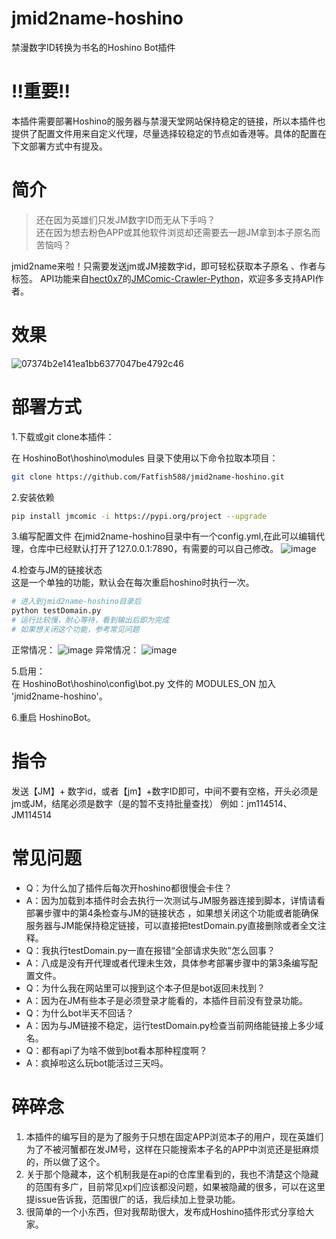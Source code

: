 
# jmid2name-hoshino
 禁漫数字ID转换为书名的Hoshino Bot插件

#  ‼️重要‼️
本插件需要部署Hoshino的服务器与禁漫天堂网站保持稳定的链接，所以本插件也提供了配置文件用来自定义代理，尽量选择较稳定的节点如香港等。具体的配置在下文部署方式中有提及。
# 简介

> 还在因为英雄们只发JM数字ID而无从下手吗？  
> 还在因为想去粉色APP或其他软件浏览却还需要去一趟JM拿到本子原名而苦恼吗？

jmid2name来啦！只需要发送jm或JM接数字id，即可轻松获取本子原名 、作者与标签。
API功能来自[hect0x7](https://github.com/hect0x7)的[JMComic-Crawler-Python](https://github.com/hect0x7/JMComic-Crawler-Python)，欢迎多多支持API作者。

#  效果
![07374b2e141ea1bb6377047be4792c46](https://github.com/Fatfish588/jmid2name-hoshino/assets/59791439/d48250d2-5b04-43fd-9154-6c9432bdc1d4)


#  部署方式

1.下载或git clone本插件：    

在 HoshinoBot\hoshino\modules 目录下使用以下命令拉取本项目：    

```bash
git clone https://github.com/Fatfish588/jmid2name-hoshino.git
```

2.安装依赖  

```bash
pip install jmcomic -i https://pypi.org/project --upgrade
```
3.编写配置文件
在jmid2name-hoshino目录中有一个config.yml,在此可以编辑代理，仓库中已经默认打开了127.0.0.1:7890，有需要的可以自己修改。
![image](https://github.com/Fatfish588/jmid2name-hoshino/assets/59791439/c650ffc8-b916-449b-a266-acad1ec38cc0)



4.检查与JM的链接状态  
这是一个单独的功能，默认会在每次重启hoshino时执行一次。
```bash
# 进入到jmid2name-hoshino目录后
python testDomain.py 
# 运行比较慢，耐心等待，看到输出后即为完成
# 如果想关闭这个功能，参考常见问题
```
正常情况：
![image](https://github.com/Fatfish588/jmid2name-hoshino/assets/59791439/3a7a808a-cf73-4b81-92d9-db01c6b4b542)
异常情况：
![image](https://github.com/Fatfish588/jmid2name-hoshino/assets/59791439/2dc1d2d7-3b2f-4e04-80d6-ff95dfa7e2fc)

5.启用：    
在 HoshinoBot\hoshino\config\bot.py 文件的 MODULES_ON 加入 'jmid2name-hoshino'。    

6.重启 HoshinoBot。    
#  指令
 发送【JM】+ 数字id，或者【jm】+数字ID即可，中间不要有空格，开头必须是jm或JM，结尾必须是数字（是的暂不支持批量查找）
 例如：jm114514、JM114514
#  常见问题
 - Q：为什么加了插件后每次开hoshino都很慢会卡住？
 - A：因为加载到本插件时会去执行一次测试与JM服务器连接到脚本，详情请看部署步骤中的第4条检查与JM的链接状态 ，如果想关闭这个功能或者能确保服务器与JM能保持稳定链接，可以直接把testDomain.py直接删除或者全文注释。
- Q：我执行testDomain.py一直在报错“全部请求失败”怎么回事？
- A：八成是没有开代理或者代理未生效，具体参考部署步骤中的第3条编写配置文件。
- Q：为什么我在网站里可以搜到这个本子但是bot返回未找到？
- A：因为在JM有些本子是必须登录才能看的，本插件目前没有登录功能。
- Q：为什么bot半天不回话？
- A：因为与JM链接不稳定，运行testDomain.py检查当前网络能链接上多少域名。
- Q：都有api了为啥不做到bot看本那种程度啊？
- A：疯掉啦这么玩bot能活过三天吗。
# 碎碎念
1. 本插件的编写目的是为了服务于只想在固定APP浏览本子的用户，现在英雄们为了不被河蟹都在发JM号，这样在只能搜索本子名的APP中浏览还是挺麻烦的，所以做了这个。
2. 关于那个隐藏本，这个机制我是在api的仓库里看到的，我也不清楚这个隐藏的范围有多广，目前常见xp们应该都没问题，如果被隐藏的很多，可以在这里提issue告诉我，范围很广的话，我后续加上登录功能。
3. 很简单的一个小东西，但对我帮助很大，发布成Hoshino插件形式分享给大家。

